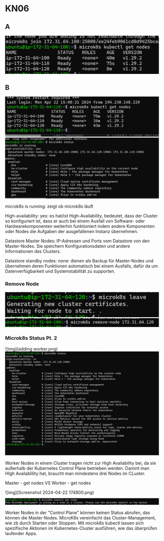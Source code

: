 # KN06
## A
![img](first-picture.png)
## B
![img](KN06Bnodeip110.png)
![img](KN06nodeip100microstatus.png)

microk8s is running: zeigt ob microk8s läuft

High-availability: yes: es hat/ist High-Availability, bedeutet, dass der Cluster so konfiguriert ist, dass er auch bei einem Ausfall von Software- oder Hardwarekomponenten weiterhin funktioniert indem andere Komponenten oder Nodes die Aufgaben der ausgefallenen Instanz übernehmen.

Datastore Master Nodes: IP-Adressen und Ports vom Datastore von den Master-Nodes. Sie speichern Konfigurationsdaten und andere Informationen des Clusters.

Datastore standby nodes: none: dienen als Backup für Master-Nodes und übernehmen deren Funktionen automatisch bei einem Ausfalls, dafür da um  Datenverfügbarkeit und Systemstabilität zu supporten.

### Remove Node

![img](leavepic1.png)
![img](leavepix2.png)

### Microk8s Status Pt. 2

![img](adding worker.png)
![img](workerstatus.png)

Worker Nodes in einem Cluster tragen nicht zur High Availability bei, da sie außerhalb der Kubernetes Control Plane betrieben werden. Damint man HIgh Availablility hat, braucht man mindestens drei Nodes im CLuster.

Master - get nodes VS Worker - get nodes


![img](Screenshot 2024-04-22 174800.png)
![img](kubectlgetndesworker.png)


Worker Nodes in der "Control Plane" können keinen Status abrufen, das können die Master Nodes. MicroK8s vereinfacht das Cluster-Management, wie zb durch Starten oder Stoppen. Mit microk8s kubectl lassen sich spezifische Aktionen im Kubernetes-Cluster ausführen, wie das überprüfen laufender Apps.
